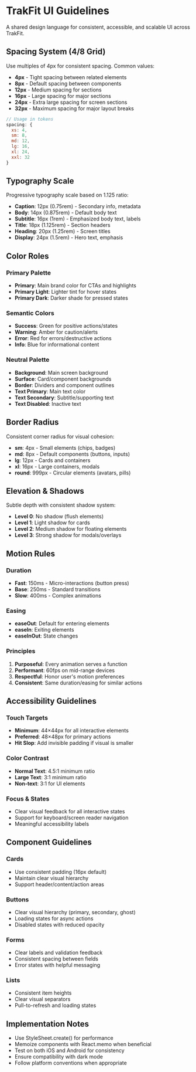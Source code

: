 # TrakFit UI Guidelines

A shared design language for consistent, accessible, and scalable UI across TrakFit.

## Spacing System (4/8 Grid)

Use multiples of 4px for consistent spacing. Common values:

- **4px** - Tight spacing between related elements
- **8px** - Default spacing between components
- **12px** - Medium spacing for sections
- **16px** - Large spacing for major sections
- **24px** - Extra large spacing for screen sections
- **32px** - Maximum spacing for major layout breaks

```javascript
// Usage in tokens
spacing: {
  xs: 4,
  sm: 8,
  md: 12,
  lg: 16,
  xl: 24,
  xxl: 32
}
```

## Typography Scale

Progressive typography scale based on 1.125 ratio:

- **Caption**: 12px (0.75rem) - Secondary info, metadata
- **Body**: 14px (0.875rem) - Default body text
- **Subtitle**: 16px (1rem) - Emphasized body text, labels
- **Title**: 18px (1.125rem) - Section headers
- **Heading**: 20px (1.25rem) - Screen titles
- **Display**: 24px (1.5rem) - Hero text, emphasis

## Color Roles

### Primary Palette
- **Primary**: Main brand color for CTAs and highlights
- **Primary Light**: Lighter tint for hover states
- **Primary Dark**: Darker shade for pressed states

### Semantic Colors
- **Success**: Green for positive actions/states
- **Warning**: Amber for caution/alerts
- **Error**: Red for errors/destructive actions
- **Info**: Blue for informational content

### Neutral Palette
- **Background**: Main screen background
- **Surface**: Card/component backgrounds
- **Border**: Dividers and component outlines
- **Text Primary**: Main text color
- **Text Secondary**: Subtitle/supporting text
- **Text Disabled**: Inactive text

## Border Radius

Consistent corner radius for visual cohesion:

- **sm**: 4px - Small elements (chips, badges)
- **md**: 8px - Default components (buttons, inputs)
- **lg**: 12px - Cards and containers
- **xl**: 16px - Large containers, modals
- **round**: 999px - Circular elements (avatars, pills)

## Elevation & Shadows

Subtle depth with consistent shadow system:

- **Level 0**: No shadow (flush elements)
- **Level 1**: Light shadow for cards
- **Level 2**: Medium shadow for floating elements
- **Level 3**: Strong shadow for modals/overlays

## Motion Rules

### Duration
- **Fast**: 150ms - Micro-interactions (button press)
- **Base**: 250ms - Standard transitions
- **Slow**: 400ms - Complex animations

### Easing
- **easeOut**: Default for entering elements
- **easeIn**: Exiting elements
- **easeInOut**: State changes

### Principles
1. **Purposeful**: Every animation serves a function
2. **Performant**: 60fps on mid-range devices
3. **Respectful**: Honor user's motion preferences
4. **Consistent**: Same duration/easing for similar actions

## Accessibility Guidelines

### Touch Targets
- **Minimum**: 44×44px for all interactive elements
- **Preferred**: 48×48px for primary actions
- **Hit Slop**: Add invisible padding if visual is smaller

### Color Contrast
- **Normal Text**: 4.5:1 minimum ratio
- **Large Text**: 3:1 minimum ratio
- **Non-text**: 3:1 for UI elements

### Focus & States
- Clear visual feedback for all interactive states
- Support for keyboard/screen reader navigation
- Meaningful accessibility labels

## Component Guidelines

### Cards
- Use consistent padding (16px default)
- Maintain clear visual hierarchy
- Support header/content/action areas

### Buttons
- Clear visual hierarchy (primary, secondary, ghost)
- Loading states for async actions
- Disabled states with reduced opacity

### Forms
- Clear labels and validation feedback
- Consistent spacing between fields
- Error states with helpful messaging

### Lists
- Consistent item heights
- Clear visual separators
- Pull-to-refresh and loading states

## Implementation Notes

- Use StyleSheet.create() for performance
- Memoize components with React.memo when beneficial
- Test on both iOS and Android for consistency
- Ensure compatibility with dark mode
- Follow platform conventions when appropriate